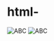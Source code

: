 # html-
![ABC](https://github.com/qq756585379/html-/blob/master/12345.gif)
![ABC](https://github.com/qq756585379/html-/blob/master/123456.gif)
